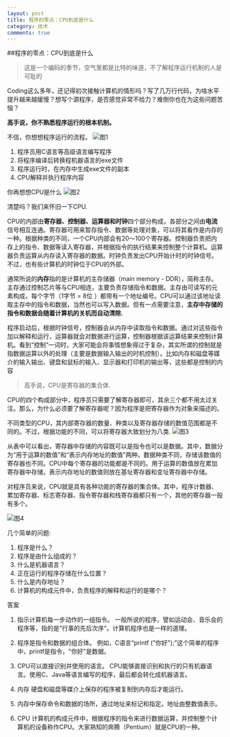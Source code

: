 ```yaml
---
layout: post
title: 程序的零点：CPU到底是什么
category: 技术
comments: true
---
```


##程序的零点：CPU到底是什么

> 这是一个编码的季节，空气里都是比特的味道，不了解程序运行机制的人是可耻的

Coding这么多年，还记得初次接触计算机的情形吗？写了几万行代码，为啥水平提升越来越缓慢？想写个源程序，是否感觉非常不给力？难倒你也在为这些问题苦恼？

**高手说，你不熟悉程序运行的根本机制。**

不信，你想想程序运行的流程。
![图1](http://mmbiz.qpic.cn/mmbiz/riafuBXuN2hpRncVjHBhGWOqh0LOxV3IRCYmbBqSUdK5yyFBlaJrrVlmWCibZbl89AuQ6aHVZdfHy1ZicJzpsrnNA/640?wx_fmt=jpeg&wxfrom=5&wx_lazy=1)

1. 程序员用C语言等高级语言编写程序
2. 将程序编译后转换程机器语言的exe文件
3. 程序运行时，在内存中生成exe文件的副本
4. CPU解释并执行程序内容

你再想想CPU是什么
![图2](http://mmbiz.qpic.cn/mmbiz/riafuBXuN2hpRncVjHBhGWOqh0LOxV3IRnUPUtdM2TbWWjwG0icia94btCG9EPXyFZCE4K00YKTXcTiba3DqAKwtOQ/640?wx_fmt=jpeg&wxfrom=5&wx_lazy=1)

清楚吗？我们来怀旧一下CPU.

CPU的内部由**寄存器、控制器、运算器和时钟**四个部分构成，各部分之间由**电流**信号相互连通。寄存器可用来暂存指令、数据等处理对象，可以将其看作是内存的一种。根据种类的不同，一个CPU内部会有20～100个寄存器。控制器负责把内存上的指令、数据等读入寄存器，并根据指令的执行结果来控制整个计算机。运算器负责运算从内存读入寄存器的数据。时钟负责发出CPU开始计时的时钟信号。不过，也有些计算机的时钟位于CPU的外部。

通常所说的**内存**指的是计算机的主存储器（main memory - DDR），简称主存。主存通过控制芯片等与CPU相连，主要负责存储指令和数据。主存由可读写的元素构成，每个字节（1字节 = 8位 ）都带有一个地址编号。CPU可以通过该地址读取主存中的指令和数据，当然也可以写入数据。但有一点需要注意，**主存中存储的指令和数据会随着计算机的关机而自动清除.**

程序启动后，根据时钟信号，控制器会从内存中读取指令和数据。通过对这些指令加以解释和运行，运算器就会对数据进行运算，控制器根据该运算结果来控制计算机。看到“控制”一词时，大家可能会将事情想象得过于复杂，其实所谓的控制就是指数据运算以外的处理（主要是数据输入输出的时机控制）。比如内存和磁盘等媒介的输入输出、键盘和鼠标的输入、显示器和打印机的输出等，这些都是控制的内容

> 高手说，CPU是寄存器的集合体.

CPU的四个构成部分中，程序员只需要了解寄存器即可，其余三个都不用太过关注。那么，为什么必须要了解寄存器呢？因为程序是把寄存器作为对象来描述的。

不同类型的CPU，其内部寄存器的数量、种类以及寄存器存储的数值范围都是不同的。不过，根据功能的不同，可以将寄存器大致划分为八类.
![图3](http://mmbiz.qpic.cn/mmbiz/riafuBXuN2hpRncVjHBhGWOqh0LOxV3IRZrEVIGFOAYicNZvicmS3leKqQ9Tm3Nm24lBpazKmFWnGibtZice61ecdcw/640?wx_fmt=jpeg&wxfrom=5&wx_lazy=1)

从表中可以看出，寄存器中存储的内容既可以是指令也可以是数据。其中，数据分为“用于运算的数值”和“表示内存地址的数值”两种。数据种类不同，存储该数值的寄存器也不同。CPU中每个寄存器的功能都是不同的。用于运算的数值放在累加寄存器中存储，表示内存地址的数值则放在基址寄存器和变址寄存器中存储。

对程序员来说，CPU就是具有各种功能的寄存器的集合体。其中，程序计数器、累加寄存器、标志寄存器、指令寄存器和栈寄存器都只有一个，其他的寄存器一般有多个。

![图4](http://mmbiz.qpic.cn/mmbiz/riafuBXuN2hpRncVjHBhGWOqh0LOxV3IR1cjL4MIJhBoibmOzGQBibbupw8xqBnv6RQsJPqyAFaUrBqpkkmcjCZgA/640?wx_fmt=jpeg&wxfrom=5&wx_lazy=1)

几个简单的问题:

1. 程序是什么？
2. 程序是由什么组成的？
3. 什么是机器语言？
4. 正在运行的程序存储在什么位置？
5. 什么是内存地址？
6. 计算机的构成元件中，负责程序的解释和运行的是哪个？

答案
1. 指示计算机每一步动作的一组指令。
一般所说的程序，譬如运动会、音乐会的程序等，指的是“行事的先后次序”。计算机程序也是一样的道理。

2. 程序是指令和数据的组合体。
例如，C语言“printf ("你好");”这个简单的程序中，printf是指令，"你好"是数据。

3. CPU可以直接识别并使用的语言。
CPU能够直接识别和执行的只有机器语言。使用C、Java等语言编写的程序，最后都会转化成机器语言。

4. 内存
硬盘和磁盘等媒介上保存的程序被复制到内存后才能运行。

5. 内存中保存命令和数据的场所，通过地址来标记和指定。地址由整数值表示。

6. CPU
计算机的构成元件中，根据程序的指令来进行数据运算，并控制整个计算机的设备称作CPU。大家熟知的奔腾（Pentium）就是CPU的一种。
